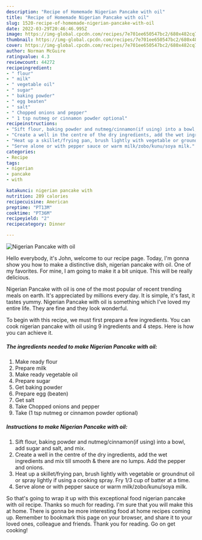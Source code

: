 ```yaml
---
description: "Recipe of Homemade Nigerian Pancake with oil"
title: "Recipe of Homemade Nigerian Pancake with oil"
slug: 1520-recipe-of-homemade-nigerian-pancake-with-oil
date: 2022-03-29T20:46:46.995Z
image: https://img-global.cpcdn.com/recipes/7e701ee650547bc2/680x482cq70/nigerian-pancake-with-oil-recipe-main-photo.jpg
thumbnail: https://img-global.cpcdn.com/recipes/7e701ee650547bc2/680x482cq70/nigerian-pancake-with-oil-recipe-main-photo.jpg
cover: https://img-global.cpcdn.com/recipes/7e701ee650547bc2/680x482cq70/nigerian-pancake-with-oil-recipe-main-photo.jpg
author: Norman McGuire
ratingvalue: 4.3
reviewcount: 44272
recipeingredient:
- " flour"
- " milk"
- " vegetable oil"
- " sugar"
- " baking powder"
- " egg beaten"
- " salt"
- " Chopped onions and pepper"
- " 1 tsp nutmeg or cinnamon powder optional"
recipeinstructions:
- "Sift flour, baking powder and nutmeg/cinnamon(if using) into a bowl, add sugar and salt, and mix."
- "Create a well in the centre of the dry ingredients, add the wet ingredients and mix till smooth &amp; there are no lumps. Add the pepper and onions."
- "Heat up a skillet/frying pan, brush lightly with vegetable or groundnut oil or spray lightly if using a cooking spray. Fry 1/3 cup of batter at a time."
- "Serve alone or with pepper sauce or warm milk/zobo/kunu/soya milk."
categories:
- Recipe
tags:
- nigerian
- pancake
- with

katakunci: nigerian pancake with 
nutrition: 289 calories
recipecuisine: American
preptime: "PT13M"
cooktime: "PT36M"
recipeyield: "2"
recipecategory: Dinner

---
```



![Nigerian Pancake with oil](https://img-global.cpcdn.com/recipes/7e701ee650547bc2/680x482cq70/nigerian-pancake-with-oil-recipe-main-photo.jpg)

Hello everybody, it's John, welcome to our recipe page. Today, I'm gonna show you how to make a distinctive dish, nigerian pancake with oil. One of my favorites. For mine, I am going to make it a bit unique. This will be really delicious.

Nigerian Pancake with oil is one of the most popular of recent trending meals on earth. It's appreciated by millions every day. It is simple, it's fast, it tastes yummy. Nigerian Pancake with oil is something which I've loved my entire life. They are fine and they look wonderful.




To begin with this recipe, we must first prepare a few ingredients. You can cook nigerian pancake with oil using 9 ingredients and 4 steps. Here is how you can achieve it.

<!--inarticleads1-->

##### The ingredients needed to make Nigerian Pancake with oil:

1. Make ready  flour
1. Prepare  milk
1. Make ready  vegetable oil
1. Prepare  sugar
1. Get  baking powder
1. Prepare  egg (beaten)
1. Get  salt
1. Take  Chopped onions and pepper
1. Take  (1 tsp nutmeg or cinnamon powder optional)




<!--inarticleads2-->

##### Instructions to make Nigerian Pancake with oil:

1. Sift flour, baking powder and nutmeg/cinnamon(if using) into a bowl, add sugar and salt, and mix.
1. Create a well in the centre of the dry ingredients, add the wet ingredients and mix till smooth &amp; there are no lumps. Add the pepper and onions.
1. Heat up a skillet/frying pan, brush lightly with vegetable or groundnut oil or spray lightly if using a cooking spray. Fry 1/3 cup of batter at a time.
1. Serve alone or with pepper sauce or warm milk/zobo/kunu/soya milk.




So that's going to wrap it up with this exceptional food nigerian pancake with oil recipe. Thanks so much for reading. I'm sure that you will make this at home. There is gonna be more interesting food at home recipes coming up. Remember to bookmark this page on your browser, and share it to your loved ones, colleague and friends. Thank you for reading. Go on get cooking!
